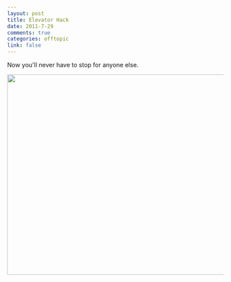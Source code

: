 ```yaml
--- 
layout: post
title: Elevator Hack
date: 2011-7-29
comments: true
categories: offtopic
link: false
---
```

Now you'll never have to stop for anyone else.

<img class="alignnone" title="Elevator Hack" src="http://cdn.johnmercer.org/elevator.jpg" alt="" width="543" height="467" />
